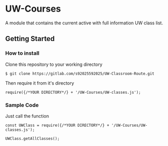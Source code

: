 # UW-Courses
A module that contains the current active with full information UW class list.

## Getting Started
### How to install
Clone this repository to your working directory
```{bash}
$ git clone https://gitlab.com/s92025592025/UW-Classroom-Route.git
```

Then require it from it's directory
```{javascript}
require({/*YOUR DIRECTORY*/} + '/UW-Courses/UW-classes.js');
```

### Sample Code
Just call the function
```{javascript}
const UWClass = require({/*YOUR DIRECTORY*/} + '/UW-Courses/UW-classes.js');

UWClass.getAllClasses();
```
